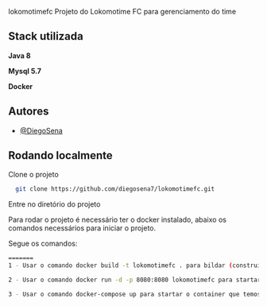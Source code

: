 lokomotimefc
Projeto do Lokomotime FC para gerenciamento do time

## Stack utilizada

**Java 8** 

**Mysql 5.7** 

**Docker** 

## Autores

- [@DiegoSena](https://github.com/diegosena7)


## Rodando localmente

Clone o projeto

```bash
  git clone https://github.com/diegosena7/lokomotimefc.git
```
  
Entre no diretório do projeto

Para rodar o projeto é necessário ter o docker instalado, abaixo os comandos necessários para iniciar o projeto.

Segue os comandos:


```bash
=======
1 - Usar o comando docker build -t lokomotimefc . para bildar (construir) a imagem do projeto.
```

```bash
2 - Usar o comando docker run -d -p 8080:8080 lokomotimefc para startar o projeto, com isso temos o projeto rodando na porta 8080.
```

```bash
3 - Usar o comando docker-compose up para startar o container que temos a base de dados.
```
